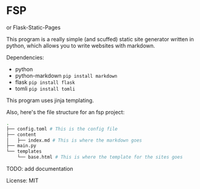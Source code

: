 # FSP
or Flask-Static-Pages


This program is a really simple (and scuffed) static site generator written in python, which allows you to write websites with markdown.

Dependencies:
- python
- python-markdown `pip install markdown`
- flask `pip install flask`
- tomli `pip install tomli`

This program uses jinja templating.

Also, here's the file structure for an fsp project:
```bash
.
├── config.toml # This is the config file
├── content
│   ├── index.md # This is where the markdown goes
├── main.py
└── templates
    └── base.html # This is where the template for the sites goes
```

TODO: add documentation

License: MIT
